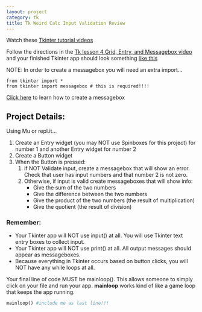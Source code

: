 ```yaml
---
layout: project
category: tk
title: Tk Weird Calc Input Validation Review
---
```


Watch these [Tkinter tutorial videos](https://drive.google.com/open?id=1gb9k1pepJA0bC8QmTcXv03PY7UyIBypb)

Follow the directions in the [Tk lesson 4 Grid, Entry, and Messagebox video](https://drive.google.com/file/d/18mbOExKqetH_uKfzx0EoMf6QpucpWVGk/view?usp=sharing) and your finished Tkinter app should look something [like this](https://drive.google.com/file/d/1E0xU9b5N5_I6BCC73QEDc8hZNQA_W_WT/view)

NOTE: In order to create a messagebox you will need an extra import…
```
from tkinter import *
from tkinter import messagebox # this is required!!!!
```

[Click here](https://www.javatpoint.com/python-tkinter-messagebox) to learn how to create a messagebox

## Project Details:

Using Mu or repl.it...

1. Create an Entry widget (you may NOT use Spinboxes for this project) for number 1 and another Entry widget for number 2
2. Create a Button widget
3. When the Button is pressed:
   1. if NOT Validate input, create a messagebox that will show an error. Check that user has input numbers and that number 2 is not zero.
   1. Otherwise, if input is valid create messageboxes that will show info:
      - Give the sum of the two numbers
      - Give the difference between the two numbers
      - Give the product of the two numbers (the result of multiplication)
      - Give the quotient (the result of division)


### Remember:
  - Your Tkinter app will NOT use input() at all. You will use Tkinter text entry boxes to collect input.
  - Your Tkinter app will NOT use print() at all. All output messages should appear as messageboxes.
  - Because everything in Tkinter occurs based on button clicks, you will NOT have any while loops at all.


Your final line of code MUST be mainloop(). This allows someone to simply click on your file and run your app. **mainloop** works kind of like a game loop that keeps the app running.
```python
mainloop() #include me as last line!!!
```
